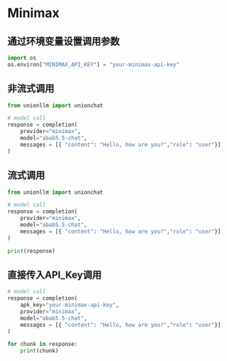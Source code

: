 # Minimax

## 通过环境变量设置调用参数

```python
import os 
os.environ["MINIMAX_API_KEY"] = "your-minimax-api-key"
```

## 非流式调用

```python
from unionllm import unionchat

# model call
response = completion(
    provider="minimax",
    model="abab5.5-chat", 
    messages = [{ "content": "Hello, how are you?","role": "user"}]
)
```

## 流式调用

```python
from unionllm import unionchat

# model call
response = completion(
    provider="minimax",
    model="abab5.5-chat", 
    messages = [{ "content": "Hello, how are you?","role": "user"}]
)

print(response)
```

## 直接传入API_Key调用

```python
# model call
response = completion(
    apk_key="your-minimax-api-key",
    provider="minimax",
    model="abab5.5-chat", 
    messages = [{ "content": "Hello, how are you?","role": "user"}]
)

for chunk in response:
    print(chunk)
```